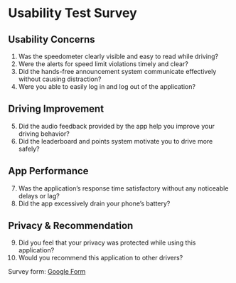 # Usability Test Survey

## Usability Concerns
1. Was the speedometer clearly visible and easy to read while driving?
2. Were the alerts for speed limit violations timely and clear?
3. Did the hands-free announcement system communicate effectively without causing distraction?
4. Were you able to easily log in and log out of the application?

## Driving Improvement
5. Did the audio feedback provided by the app help you improve your driving behavior?
6. Did the leaderboard and points system motivate you to drive more safely?

## App Performance
7. Was the application’s response time satisfactory without any noticeable delays or lag?
8. Did the app excessively drain your phone’s battery?

## Privacy & Recommendation
9. Did you feel that your privacy was protected while using this application?
10. Would you recommend this application to other drivers?

Survey form: [Google Form](https://docs.google.com/forms/d/1Se8iGQoY8ba-gERzz8mxNFAYvQyNQyZvZ0BIEhJm38Q/edit#responses)
